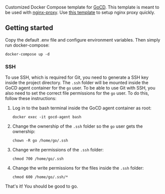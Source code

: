 Customized Docker Compose template for [GoCD](https://gocd.org). This template is meant to be used with [nginx-proxy](https://github.com/jwilder/nginx-proxy). Use [this template](https://github.com/rann91/docker-compose-nginx-proxy) to setup nginx proxy quickly.

## Getting started
Copy the default .env file and configure environment variables. Then simply run docker-compose:
```
docker-compose up -d
```

### SSH
To use SSH, which is required for Git, you need to generate a SSH key inside the project directory. The `.ssh` folder will be mounted inside the GoCD agent container for the `go` user. To be able to use Git with SSH, you also need to set the correct file permissions for the `go` user. To do this, follow these instructions:
1. Log in to the bash terminal inside the GoCD agent container as root:
    ```
    docker exec -it gocd-agent bash
    ```
2. Change the ownership of the `.ssh` folder so the `go` user gets the ownership:
    ```
    chown -R go /home/go/.ssh
    ```
3. Change write permissions of the `.ssh` folder:
    ```
    chmod 700 /home/go/.ssh
    ```
4. Change the write permissions for the files inside the `.ssh` folder:
    ```
    chmod 600 /home/go/.ssh/*
    ```

That's it! You should be good to go.